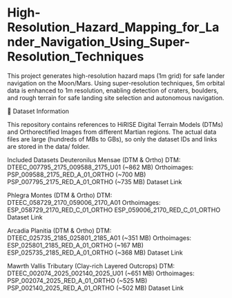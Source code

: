 # High-Resolution_Hazard_Mapping_for_Lander_Navigation_Using_Super-Resolution_Techniques
This project generates high-resolution hazard maps (1m grid) for safe lander navigation on the Moon/Mars. Using super-resolution techniques, 5m orbital data is enhanced to 1m resolution, enabling detection of craters, boulders, and rough terrain for safe landing site selection and autonomous navigation.



📂 Dataset Information

This repository contains references to HiRISE Digital Terrain Models (DTMs) and Orthorectified Images from different Martian regions.
The actual data files are large (hundreds of MBs to GBs), so only the dataset IDs and links are stored in the data/
 folder.

Included Datasets
Deuteronilus Mensae (DTM & Ortho)
DTM: DTEEC_007795_2175_009588_2175_U01 (~862 MB)
Orthoimages:
PSP_009588_2175_RED_A_01_ORTHO (~700 MB)
PSP_007795_2175_RED_A_01_ORTHO (~735 MB)
Dataset Link

Phlegra Montes (DTM & Ortho)
DTM: DTEEC_058729_2170_059006_2170_A01
Orthoimages:
ESP_058729_2170_RED_C_01_ORTHO
ESP_059006_2170_RED_C_01_ORTHO
Dataset Link

Arcadia Planitia (DTM & Ortho)
DTM: DTEEC_025735_2185_025801_2185_A01 (~351 MB)
Orthoimages:
ESP_025801_2185_RED_A_01_ORTHO (~167 MB)
ESP_025735_2185_RED_A_01_ORTHO (~368 MB)
Dataset Link

Mawrth Vallis Tributary (Clay-rich Layered Outcrops)
DTM: DTEEC_002074_2025_002140_2025_U01 (~651 MB)
Orthoimages:
PSP_002074_2025_RED_A_01_ORTHO (~525 MB)
PSP_002140_2025_RED_A_01_ORTHO (~502 MB)
Dataset Link
